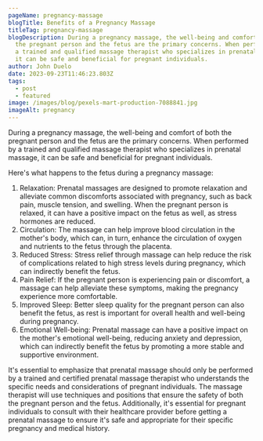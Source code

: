 ```yaml
---
pageName: pregnancy-massage
blogTitle: Benefits of a Pregnancy Massage
titleTag: pregnancy-massage
blogDescription: During a pregnancy massage, the well-being and comfort of both
  the pregnant person and the fetus are the primary concerns. When performed by
  a trained and qualified massage therapist who specializes in prenatal massage,
  it can be safe and beneficial for pregnant individuals.
author: John Duelo
date: 2023-09-23T11:46:23.803Z
tags:
  - post
  - featured
image: /images/blog/pexels-mart-production-7088841.jpg
imageAlt: pregnancy
---
```

<!--StartFragment-->

During a pregnancy massage, the well-being and comfort of both the pregnant person and the fetus are the primary concerns. When performed by a trained and qualified massage therapist who specializes in prenatal massage, it can be safe and beneficial for pregnant individuals.

Here's what happens to the fetus during a pregnancy massage:

1. Relaxation: Prenatal massages are designed to promote relaxation and alleviate common discomforts associated with pregnancy, such as back pain, muscle tension, and swelling. When the pregnant person is relaxed, it can have a positive impact on the fetus as well, as stress hormones are reduced.
2.   Circulation: The massage can help improve blood circulation in the mother's body, which can, in turn, enhance the circulation of oxygen and nutrients to the fetus through the placenta.
3.   Reduced Stress: Stress relief through massage can help reduce the risk of complications related to high stress levels during pregnancy, which can indirectly benefit the fetus.
4.   Pain Relief: If the pregnant person is experiencing pain or discomfort, a massage can help alleviate these symptoms, making the pregnancy experience more comfortable.
5. Improved Sleep: Better sleep quality for the pregnant person can also benefit the fetus, as rest is important for overall health and well-being during pregnancy.
6.   Emotional Well-being: Prenatal massage can have a positive impact on the mother's emotional well-being, reducing anxiety and depression, which can indirectly benefit the fetus by promoting a more stable and supportive environment.

It's essential to emphasize that prenatal massage should only be performed by a trained and certified prenatal massage therapist who understands the specific needs and considerations of pregnant individuals. The massage therapist will use techniques and positions that ensure the safety of both the pregnant person and the fetus. Additionally, it's essential for pregnant individuals to consult with their healthcare provider before getting a prenatal massage to ensure it's safe and appropriate for their specific pregnancy and medical history.

<!--EndFragment-->